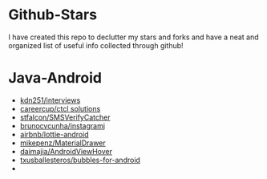 # Github-Stars
I have created this repo to declutter my stars and forks and have a neat and organized list of useful info collected through github!

# Java-Android

* [kdn251/interviews](https://github.com/kdn251/interviews)
* [careercup/ctcl solutions](https://github.com/careercup/CtCI-6th-Edition)
* [stfalcon/SMSVerifyCatcher](https://github.com/stfalcon-studio/SmsVerifyCatcher)
* [brunocvcunha/instagramj](https://github.com/brunocvcunha/instagram4j)
* [airbnb/lottie-android](https://github.com/airbnb/lottie-android)
* [mikepenz/MaterialDrawer](https://github.com/mikepenz/MaterialDrawer)
* [daimajia/AndroidViewHover](https://github.com/daimajia/AndroidViewHover)
* [txusballesteros/bubbles-for-android](https://github.com/txusballesteros/bubbles-for-android)
* 
